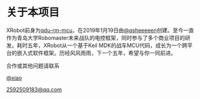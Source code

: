 # 关于本项目

XRobot前身为[qdu-rm-mcu](https://gitee.com/qsheeeeen/qdu-rm-mcu.git)，在2019年1月19日由[@qsheeeeen](https://gitee.com/qsheeeeen)创建。至今一直作为青岛大学Robomaster未来战队的电控框架，同时参与了多个商业项目的研发。耗时五年，XRobot从一个基于Keil MDK的战车MCU代码，成长为一个跨平台的嵌入式软件框架。历经风风雨雨，下一个五年，希望与你一同前进。

合作或其他问题请联系

[@xiao](https://github.com/Jiu-xiao)

[2592509183@qq.com](2592509183@qq.com)
